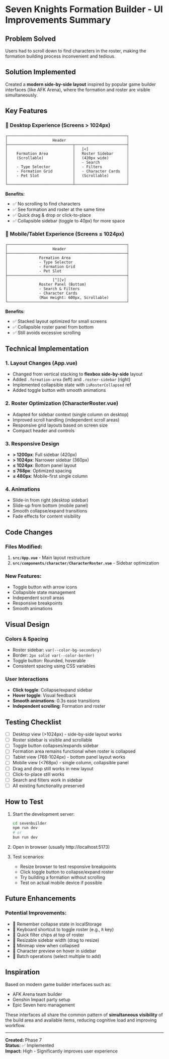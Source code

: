 # Seven Knights Formation Builder - UI Improvements Summary

## Problem Solved
Users had to scroll down to find characters in the roster, making the formation building process inconvenient and tedious.

## Solution Implemented
Created a **modern side-by-side layout** inspired by popular game builder interfaces (like AFK Arena), where the formation and roster are visible simultaneously.

## Key Features

### 🎨 Desktop Experience (Screens > 1024px)
```
┌─────────────────────────────────────────────────────┐
│                    Header                           │
├─────────────────────────────┬───────────────────────┤
│                             │   [<]                 │
│    Formation Area           │   Roster Sidebar      │
│    (Scrollable)             │   (420px wide)        │
│                             │   - Search            │
│    - Type Selector          │   - Filters           │
│    - Formation Grid         │   - Character Cards   │
│    - Pet Slot               │   (Scrollable)        │
│                             │                       │
└─────────────────────────────┴───────────────────────┘
```

**Benefits:**
- ✅ No scrolling to find characters
- ✅ See formation and roster at the same time
- ✅ Quick drag & drop or click-to-place
- ✅ Collapsible sidebar (toggle to 40px) for more space

### 📱 Mobile/Tablet Experience (Screens ≤ 1024px)
```
┌─────────────────────────────────────────────────────┐
│                    Header                           │
├─────────────────────────────────────────────────────┤
│              Formation Area                         │
│              - Type Selector                        │
│              - Formation Grid                       │
│              - Pet Slot                             │
├─────────────────────────────────────────────────────┤
│                    [^][v]                           │
│              Roster Panel (Bottom)                  │
│              - Search & Filters                     │
│              - Character Cards                      │
│              (Max Height: 600px, Scrollable)        │
└─────────────────────────────────────────────────────┘
```

**Benefits:**
- ✅ Stacked layout optimized for small screens
- ✅ Collapsible roster panel from bottom
- ✅ Still avoids excessive scrolling

## Technical Implementation

### 1. Layout Changes (App.vue)
- Changed from vertical stacking to **flexbox side-by-side** layout
- Added `.formation-area` (left) and `.roster-sidebar` (right)
- Implemented collapsible state with `isRosterCollapsed` ref
- Added toggle button with smooth animations

### 2. Roster Optimization (CharacterRoster.vue)
- Adapted for sidebar context (single column on desktop)
- Improved scroll handling (independent scroll areas)
- Responsive grid layouts based on screen size
- Compact header and controls

### 3. Responsive Design
- **> 1200px**: Full sidebar (420px)
- **> 1024px**: Narrower sidebar (360px)
- **≤ 1024px**: Bottom panel layout
- **≤ 768px**: Optimized spacing
- **≤ 480px**: Mobile-first single column

### 4. Animations
- Slide-in from right (desktop sidebar)
- Slide-up from bottom (mobile panel)
- Smooth collapse/expand transitions
- Fade effects for content visibility

## Code Changes

### Files Modified:
1. **`src/App.vue`** - Main layout restructure
2. **`src/components/character/CharacterRoster.vue`** - Sidebar optimization

### New Features:
- Toggle button with arrow icons
- Collapsible state management
- Independent scroll areas
- Responsive breakpoints
- Smooth animations

## Visual Design

### Colors & Spacing
- Roster sidebar: `var(--color-bg-secondary)`
- Border: `2px solid var(--color-border)`
- Toggle button: Rounded, hoverable
- Consistent spacing using CSS variables

### User Interactions
- **Click toggle**: Collapse/expand sidebar
- **Hover toggle**: Visual feedback
- **Smooth animations**: 0.3s ease transitions
- **Independent scrolling**: Formation and roster

## Testing Checklist

- [ ] Desktop view (>1024px) - side-by-side layout works
- [ ] Roster sidebar is visible and scrollable
- [ ] Toggle button collapses/expands sidebar
- [ ] Formation area remains functional when roster is collapsed
- [ ] Tablet view (768-1024px) - bottom panel layout works
- [ ] Mobile view (<768px) - single column, collapsible panel
- [ ] Drag and drop still works in new layout
- [ ] Click-to-place still works
- [ ] Search and filters work in sidebar
- [ ] All existing functionality preserved

## How to Test

1. Start the development server:
   ```bash
   cd sevenbuilder
   npm run dev
   # or
   bun run dev
   ```

2. Open in browser (usually http://localhost:5173)

3. Test scenarios:
   - Resize browser to test responsive breakpoints
   - Click toggle button to collapse/expand roster
   - Try building a formation without scrolling
   - Test on actual mobile device if possible

## Future Enhancements

### Potential Improvements:
- 🔲 Remember collapse state in localStorage
- 🔲 Keyboard shortcut to toggle roster (e.g., `R` key)
- 🔲 Quick filter chips at top of roster
- 🔲 Resizable sidebar width (drag to resize)
- 🔲 Minimap view when collapsed
- 🔲 Character preview on hover in sidebar
- 🔲 Batch operations (select multiple to add)

## Inspiration
Based on modern game builder interfaces such as:
- AFK Arena team builder
- Genshin Impact party setup
- Epic Seven hero management

These interfaces all share the common pattern of **simultaneous visibility** of the build area and available items, reducing cognitive load and improving workflow.

---

**Created:** Phase 7  
**Status:** ✅ Implemented  
**Impact:** High - Significantly improves user experience
